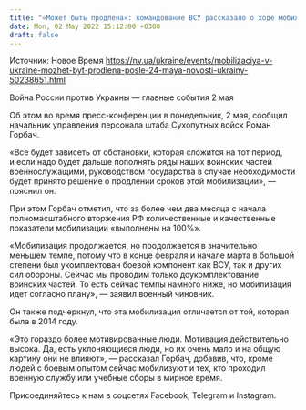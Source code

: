 ```yaml
---
title: "«Может быть продлена»: командование ВСУ рассказало о ходе мобилизации"
date: Mon, 02 May 2022 15:12:00 +0300
draft: false
---
```

Источник: Новое Время https://nv.ua/ukraine/events/mobilizaciya-v-ukraine-mozhet-byt-prodlena-posle-24-maya-novosti-ukrainy-50238651.html


Война России против Украины — главные события 2 мая

Об этом во время пресс-конференции в понедельник, 2 мая, сообщил начальник управления персонала штаба Сухопутных войск Роман Горбач.

«Все будет зависеть от обстановки, которая сложится на тот период, и если надо будет дальше пополнять ряды наших воинских частей военнослужащими, руководством государства в случае необходимости будет принято решение о продлении сроков этой мобилизации», — пояснил он.

При этом Горбач отметил, что за более чем два месяца с начала полномасштабного вторжения РФ количественные и качественные показатели мобилизации «выполнены на 100%». 

«Мобилизация продолжается, но продолжается в значительно меньшем темпе, потому что в конце февраля и начале марта в большой степени был укомплектован боевой компонент как ВСУ, так и других сил обороны. Сейчас мы проводим только доукомплектование воинских частей. То есть сейчас темпы намного ниже, но мобилизация идет согласно плану», — заявил военный чиновник.

Он также подчеркнул, что эта мобилизация отличается от той, которая была в 2014 году.

«Это гораздо более мотивированные люди. Мотивация действительно высока. Да, есть уклоняющиеся люди, но их очень мало и на общую картину они не влияют», — рассказал Горбач, добавив, что, кроме людей с боевым опытом сейчас мобилизуют и тех, кто проходил военную службу или учебные сборы в мирное время.

Присоединяйтесь к нам в соцсетях Facebook, Telegram и Instagram.
